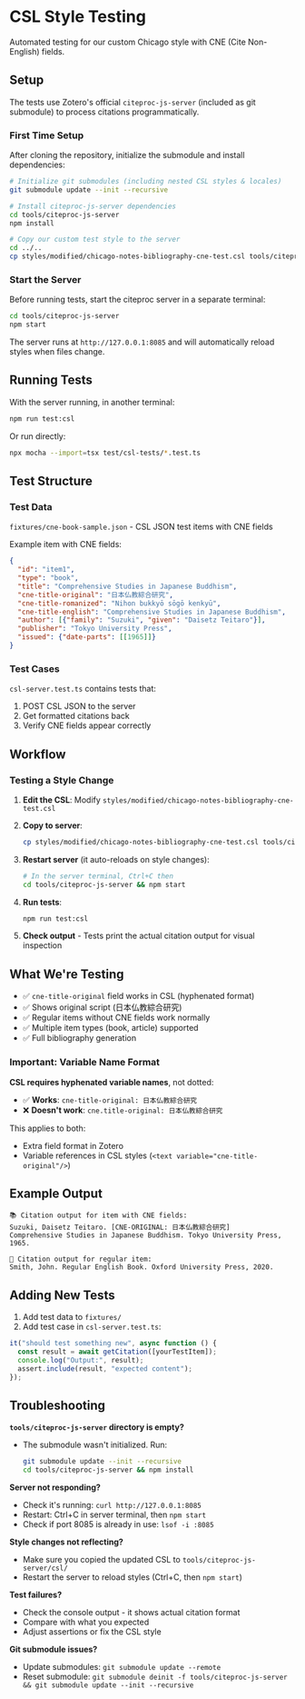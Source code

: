 # CSL Style Testing

Automated testing for our custom Chicago style with CNE (Cite Non-English) fields.

## Setup

The tests use Zotero's official `citeproc-js-server` (included as git submodule) to process citations programmatically.

### First Time Setup

After cloning the repository, initialize the submodule and install dependencies:

```bash
# Initialize git submodules (including nested CSL styles & locales)
git submodule update --init --recursive

# Install citeproc-js-server dependencies
cd tools/citeproc-js-server
npm install

# Copy our custom test style to the server
cd ../..
cp styles/modified/chicago-notes-bibliography-cne-test.csl tools/citeproc-js-server/csl/
```

### Start the Server

Before running tests, start the citeproc server in a separate terminal:

```bash
cd tools/citeproc-js-server
npm start
```

The server runs at `http://127.0.0.1:8085` and will automatically reload styles when files change.

## Running Tests

With the server running, in another terminal:

```bash
npm run test:csl
```

Or run directly:

```bash
npx mocha --import=tsx test/csl-tests/*.test.ts
```

## Test Structure

### Test Data

`fixtures/cne-book-sample.json` - CSL JSON test items with CNE fields

Example item with CNE fields:
```json
{
  "id": "item1",
  "type": "book",
  "title": "Comprehensive Studies in Japanese Buddhism",
  "cne-title-original": "日本仏教綜合研究",
  "cne-title-romanized": "Nihon bukkyō sōgō kenkyū",
  "cne-title-english": "Comprehensive Studies in Japanese Buddhism",
  "author": [{"family": "Suzuki", "given": "Daisetz Teitaro"}],
  "publisher": "Tokyo University Press",
  "issued": {"date-parts": [[1965]]}
}
```

### Test Cases

`csl-server.test.ts` contains tests that:
1. POST CSL JSON to the server
2. Get formatted citations back
3. Verify CNE fields appear correctly

## Workflow

### Testing a Style Change

1. **Edit the CSL**: Modify `styles/modified/chicago-notes-bibliography-cne-test.csl`

2. **Copy to server**:
   ```bash
   cp styles/modified/chicago-notes-bibliography-cne-test.csl tools/citeproc-js-server/csl/
   ```

3. **Restart server** (it auto-reloads on style changes):
   ```bash
   # In the server terminal, Ctrl+C then
   cd tools/citeproc-js-server && npm start
   ```

4. **Run tests**:
   ```bash
   npm run test:csl
   ```

5. **Check output** - Tests print the actual citation output for visual inspection

## What We're Testing

- ✅ `cne-title-original` field works in CSL (hyphenated format)
- ✅ Shows original script (日本仏教綜合研究)
- ✅ Regular items without CNE fields work normally
- ✅ Multiple item types (book, article) supported
- ✅ Full bibliography generation

### Important: Variable Name Format

**CSL requires hyphenated variable names**, not dotted:
- ✅ **Works**: `cne-title-original: 日本仏教綜合研究`
- ❌ **Doesn't work**: `cne.title-original: 日本仏教綜合研究`

This applies to both:
- Extra field format in Zotero
- Variable references in CSL styles (`<text variable="cne-title-original"/>`)

## Example Output

```
📚 Citation output for item with CNE fields:
Suzuki, Daisetz Teitaro. [CNE-ORIGINAL: 日本仏教綜合研究]
Comprehensive Studies in Japanese Buddhism. Tokyo University Press, 1965.

📖 Citation output for regular item:
Smith, John. Regular English Book. Oxford University Press, 2020.
```

## Adding New Tests

1. Add test data to `fixtures/`
2. Add test case in `csl-server.test.ts`:

```typescript
it("should test something new", async function () {
  const result = await getCitation([yourTestItem]);
  console.log("Output:", result);
  assert.include(result, "expected content");
});
```

## Troubleshooting

**`tools/citeproc-js-server` directory is empty?**
- The submodule wasn't initialized. Run:
  ```bash
  git submodule update --init --recursive
  cd tools/citeproc-js-server && npm install
  ```

**Server not responding?**
- Check it's running: `curl http://127.0.0.1:8085`
- Restart: Ctrl+C in server terminal, then `npm start`
- Check if port 8085 is already in use: `lsof -i :8085`

**Style changes not reflecting?**
- Make sure you copied the updated CSL to `tools/citeproc-js-server/csl/`
- Restart the server to reload styles (Ctrl+C, then `npm start`)

**Test failures?**
- Check the console output - it shows actual citation format
- Compare with what you expected
- Adjust assertions or fix the CSL style

**Git submodule issues?**
- Update submodules: `git submodule update --remote`
- Reset submodule: `git submodule deinit -f tools/citeproc-js-server && git submodule update --init --recursive`
